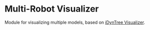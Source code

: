 # Multi-Robot Visualizer
Module for visualizing multiple models, based on [iDynTree Visualizer](https://robotology.github.io/idyntree/classiDynTree_1_1Visualizer.html).
